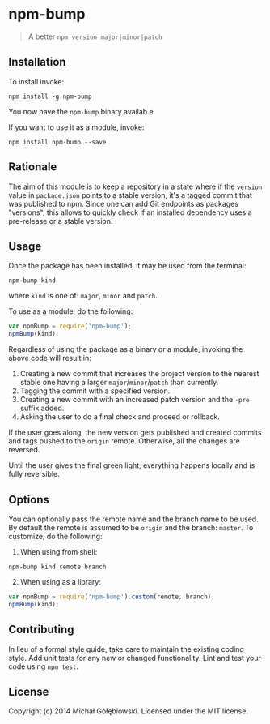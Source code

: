 # npm-bump

> A better `npm version major|minor|patch`

<!--
[![Build Status](https://travis-ci.org/mzgol/npm-bump.svg?branch=master)](https://travis-ci.org/mzgol/npm-bump)
[![Build status](https://ci.appveyor.com/api/projects/status/3lddln8y5hvn5pq0/branch/master?svg=true)](https://ci.appveyor.com/project/mzgol/npm-bump/branch/master)
-->

## Installation

To install invoke:
```shell
npm install -g npm-bump
```
You now have the `npm-bump` binary availab.e

If you want to use it as a module, invoke:

```shell
npm install npm-bump --save
```

## Rationale

The aim of this module is to keep a repository in a state where if the `version` value in `package.json` points to a stable version, it's a tagged commit that was published to npm. Since one can add Git endpoints as packages "versions", this allows to quickly check if an installed dependency uses a pre-release or a stable version.

## Usage

Once the package has been installed, it may be used from the terminal:

```shell
npm-bump kind
```

where `kind` is one of: `major`, `minor` and `patch`.

To use as a module, do the following:

```js
var npmBump = require('npm-bump');
npmBump(kind);
```

Regardless of using the package as a binary or a module, invoking the above code will result in:

1. Creating a new commit that increases the project version to the nearest stable one having a larger `major`/`minor`/`patch` than currently.
2. Tagging the commit with a specified version.
3. Creating a new commit with an increased patch version and the `-pre` suffix added.
4. Asking the user to do a final check and proceed or rollback.

If the user goes along, the new version gets published and created commits and tags pushed to the `origin` remote. Otherwise, all the changes are reversed.

Until the user gives the final green light, everything happens locally and is fully reversible.

## Options

You can optionally pass the remote name and the branch name to be used. By default the remote is assumed to be `origin` and the branch: `master`. To customize, do the following:

1. When using from shell:
```shell
npm-bump kind remote branch
```
2. When using as a library:
```js
var npmBump = require('npm-bump').custom(remote, branch);
npmBump(kind);
```

## Contributing
In lieu of a formal style guide, take care to maintain the existing coding style. Add unit tests for any new or changed functionality. Lint and test your code using `npm test`.

## License
Copyright (c) 2014 Michał Gołębiowski. Licensed under the MIT license.
